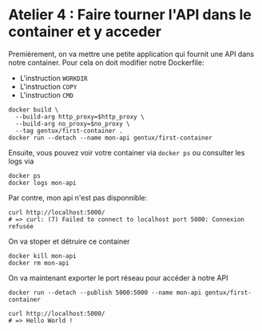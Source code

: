 # Atelier 4 : Faire tourner l'API dans le container et y acceder

Premièrement, on va mettre une petite application qui fournit une API dans notre container.
Pour cela on doit modifier notre Dockerfile:

* L'instruction `WORKDIR`
* L'instruction `COPY`
* L'instruction `CMD`

```
docker build \
  --build-arg http_proxy=$http_proxy \
  --build-arg no_proxy=$no_proxy \
  --tag gentux/first-container .
docker run --detach --name mon-api gentux/first-container
```

Ensuite, vous pouvez voir votre container via `docker ps` ou consulter les logs via

```
docker ps
docker logs mon-api
```

Par contre, mon api n'est pas disponnible:
```
curl http://localhost:5000/
# => curl: (7) Failed to connect to localhost port 5000: Connexion refusée
```

On va stoper et détruire ce container
```
docker kill mon-api
docker rm mon-api
```

On va maintenant exporter le port réseau pour accéder à notre API

```
docker run --detach --publish 5000:5000 --name mon-api gentux/first-container
```

```
curl http://localhost:5000/
# => Hello World !
```
